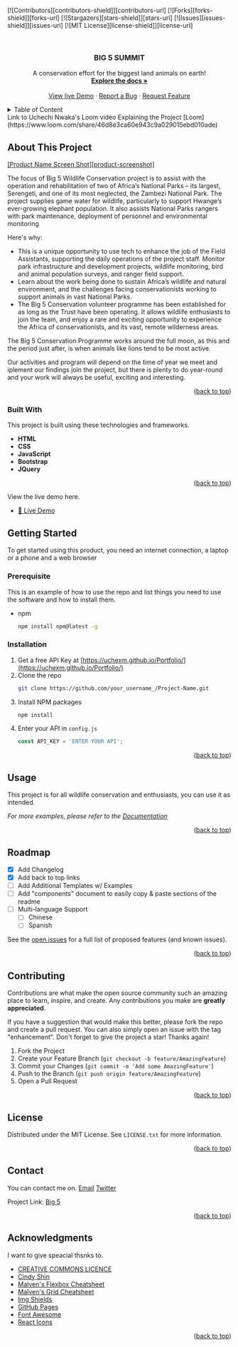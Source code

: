 
[![Contributors][contributors-shield]][contributors-url]
[![Forks][forks-shield]][forks-url]
[![Stargazers][stars-shield]][stars-url]
[![Issues][issues-shield]][issues-url]
[![MIT License][license-shield]][license-url]



<!-- PROJECT LOGO -->
<br />
<div align="center">
  <a href="https://uchexmi.github.io/Big-5-Summit/">
    
  </a>

  <h3 align="center">BIG 5 SUMMIT</h3>

  <p align="center">
    A conservation effort for the biggest land animals on earth!
    <br />
    <a href="https://github.com/uchexm/Big-5-Summit/Actions"><strong>Explore the docs »</strong></a>
    <br />
    <br />
    <a href="https://uchexm.github.io/Big-5-Summit/">View live Demo</a>
    ·
    <a href="https://github.com/uchexm/Big-5-Summit/issues">Report a Bug</a>
    ·
    <a href="https://github.com/uchexm/Big-5-Summit/issues">Request Feature</a>
  </p>
</div>



<!-- TABLE OF CONTENTS -->
<details>
  <summary>Table of Content</summary>
  <ol>
    <li>
      <a href="#about-the-project">About This Project</a>
      <ul>
        <li><a href="#built-with">Built With</a></li>
      </ul>
    </li>
    <li>
      <a href="#getting-started">Getting Started</a>
      <ul>
        <li><a href="#prerequisites">Prerequisites</a></li>
        <li><a href="#installation">Installation</a></li>
      </ul>
    </li>
    <li><a href="#usage">Usage</a></li>
    <li><a href="#roadmap">Roadmap</a></li>
    <li><a href="#contributing">Contributing</a></li>
    <li><a href="#license">Licenses</a></li>
    <li><a href="#contact">Contact</a></li>
    <li><a href="#acknowledgments">Acknowledgments</a></li>
  </ol>
</details>
Link to Uchechi Nwaka's Loom video Explaining the Project
[Loom](https://www.loom.com/share/46d8e3ca60e943c9a029015ebd010ade)

<!-- ABOUT THE PROJECT -->
## About This Project

[[Product Name Screen Shot][product-screenshot]](https://example.com)

The focus of Big 5 Wildlife Conservation project is to assist with the operation and rehabilitation of two of Africa’s National Parks – its largest, Serengeti, and one of its most neglected, the Zambezi National Park. The project supplies game water for wildlife, particularly to support Hwange’s ever-growing elephant population. It also assists National Parks rangers with park maintenance, deployment of personnel and environmental monitoring

Here's why:
* This is a unique opportunity to use tech to enhance the job of the Field Assistants, supporting the daily operations of the project staff. Monitor park infrastructure and development projects, wildlife monitoring, bird and animal population surveys, and ranger field support.
* Learn about the work being done to sustain Africa’s wildlife and natural environment, and the challenges facing conservationists working to support animals in vast National Parks.
* The Big 5 Conservation volunteer programme has been established for as long as the Trust have been operating. It allows wildlife enthusiasts to join the team, and enjoy a rare and exciting opportunity to experience the Africa of conservationists, and its vast, remote wilderness areas.

The Big 5 Conservation Programme works around the full moon, as this and the period just after, is when animals like lions tend to be most active. 

Our activities and program will depend on the time of year we meet and iplement our findings join the project, but there is plenty to do year-round and your work will always be useful, exciting and interesting.


<p align="right">(<a href="#readme-top">back to top</a>)</p>



### Built With

This project is built using these technologies and frameworks.

- **HTML**
- **CSS**
- **JavaScript**
- **Bootstrap**
- **JQuery**

<p align="right">(<a href="#readme-top">back to top</a>)</p>
 
 View the live demo here.
 - [🚀 Live Demo](https://uchexm.github.io/Big-5-Summit/)

<!-- GETTING STARTED -->
## Getting Started
To get started using this product, you need an internet connection, a laptop or a phone and a web browser


### Prerequisite

This is an example of how to use the repo and list things you need to use the software and how to install them.
* npm
  ```sh
  npm install npm@latest -g
  ```

### Installation


1. Get a free API Key at [https://uchexm.github.io/Portfolio/](https://uchexm.github.io/Portfolio/)
2. Clone the repo
   ```sh
   git clone https://github.com/your_username_/Project-Name.git
   ```
3. Install NPM packages
   ```sh
   npm install
   ```
4. Enter your API in `config.js`
   ```js
   const API_KEY = 'ENTER YOUR API';
   ```

<p align="right">(<a href="#readme-top">back to top</a>)</p>



<!-- USAGE EXAMPLES -->
## Usage

This project is for all wildlife conservation and enthusiasts, you can use it as intended.

_For more examples, please refer to the [Documentation](https://example.com)_

<p align="right">(<a href="#readme-top">back to top</a>)</p>



<!-- ROADMAP -->
## Roadmap

- [x] Add Changelog
- [x] Add back to top links
- [ ] Add Additional Templates w/ Examples
- [ ] Add "components" document to easily copy & paste sections of the readme
- [ ] Multi-language Support
    - [ ] Chinese
    - [ ] Spanish

See the [open issues](https://github.com/uchexm/Big-5-Summit/issues) for a full list of proposed features (and known issues).

<p align="right">(<a href="#readme-top">back to top</a>)</p>



<!-- CONTRIBUTING -->
## Contributing

Contributions are what make the open source community such an amazing place to learn, inspire, and create. Any contributions you make are **greatly appreciated**.

If you have a suggestion that would make this better, please fork the repo and create a pull request. You can also simply open an issue with the tag "enhancement".
Don't forget to give the project a star! Thanks again!

1. Fork the Project
2. Create your Feature Branch (`git checkout -b feature/AmazingFeature`)
3. Commit your Changes (`git commit -m 'Add some AmazingFeature'`)
4. Push to the Branch (`git push origin feature/AmazingFeature`)
5. Open a Pull Request

<p align="right">(<a href="#readme-top">back to top</a>)</p>



<!-- LICENSE -->
## License

Distributed under the MIT License. See `LICENSE.txt` for more information.

<p align="right">(<a href="#readme-top">back to top</a>)</p>



<!-- CONTACT -->
## Contact
You can contact me on.
[Email](mailto:nwakauc1@gmail.com)
[Twitter](https://twitter.com/nwakauc)

Project Link: [Big 5](https://https://github.com/uchexm/Big-5-Summit/)

<p align="right">(<a href="#readme-top">back to top</a>)</p>



<!-- ACKNOWLEDGMENTS -->
## Acknowledgments

I want to give speacial thsnks to.

* [CREATIVE COMMONS LICENCE](https://creativecommons.org/licenses/by-nc/4.0/)
* [Cindy Shin](https://www.behance.net/adagio07)
* [Malven's Flexbox Cheatsheet](https://flexbox.malven.co/)
* [Malven's Grid Cheatsheet](https://grid.malven.co/)
* [Img Shields](https://shields.io)
* [GitHub Pages](https://pages.github.com)
* [Font Awesome](https://fontawesome.com)
* [React Icons](https://react-icons.github.io/react-icons/search)

<p align="right">(<a href="#readme-top">back to top</a>)</p>



<!-- MARKDOWN LINKS & IMAGES -->
<!-- https://www.markdownguide.org/basic-syntax/#reference-style-links -->
[!contributors-shield]: https://img.shields.io/github/contributors/uchexm/badge
[!contributors-url]: https://github.com/uchexm
[!forks-shield]: https://img.shields.io/github/forks/uchexm/badge
[!forks-url]: https://github.com/uchexm
[!stars-shield]: https://img.shields.io/github/stars/uchexm/badge
[!stars-url]: https://github.com/uchexm/
[!issues-shield]: https://img.shields.io/github/issues/uchexm/badge
[!issues-url]: https://github.com/uchexm/Big-5-Summit/issues
[!license-shield]: https://img.shields.io/github/license/uchexm/badge
[!license-url]: https://github.com/uchexm
[!linkedin-url]: https://linkedin.com/in/uchechi-nwaka-79a21a75/
[!product-screenshot]: images/LO.PNG
